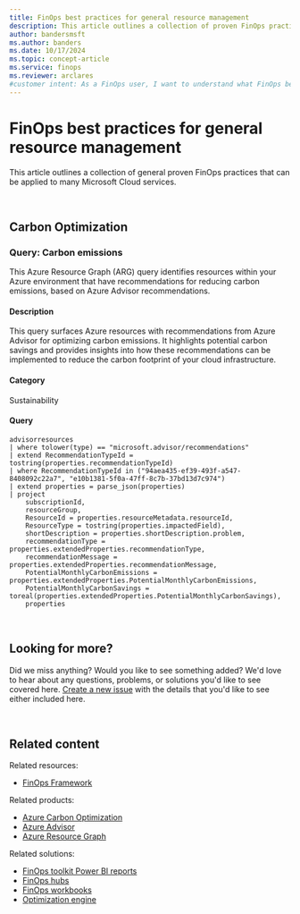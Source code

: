 ```yaml
---
title: FinOps best practices for general resource management
description: This article outlines a collection of proven FinOps practices for Microsoft Cloud services.
author: bandersmsft
ms.author: banders
ms.date: 10/17/2024
ms.topic: concept-article
ms.service: finops
ms.reviewer: arclares
#customer intent: As a FinOps user, I want to understand what FinOps best practices I should use with Microsoft Cloud services. 
---
```


<!-- markdownlint-disable-next-line MD025 -->
# FinOps best practices for general resource management

This article outlines a collection of general proven FinOps practices that can be applied to many Microsoft Cloud services.

<br>

## Carbon Optimization

### Query: Carbon emissions

This Azure Resource Graph (ARG) query identifies resources within your Azure environment that have recommendations for reducing carbon emissions, based on Azure Advisor recommendations.

<h4>Description</h4>

This query surfaces Azure resources with recommendations from Azure Advisor for optimizing carbon emissions. It highlights potential carbon savings and provides insights into how these recommendations can be implemented to reduce the carbon footprint of your cloud infrastructure.

<h4>Category</h4>

Sustainability

<h4>Query</h4>

```kql
advisorresources
| where tolower(type) == "microsoft.advisor/recommendations"
| extend RecommendationTypeId = tostring(properties.recommendationTypeId)
| where RecommendationTypeId in ("94aea435-ef39-493f-a547-8408092c22a7", "e10b1381-5f0a-47ff-8c7b-37bd13d7c974")
| extend properties = parse_json(properties)
| project
    subscriptionId,
    resourceGroup,
    ResourceId = properties.resourceMetadata.resourceId,
    ResourceType = tostring(properties.impactedField),
    shortDescription = properties.shortDescription.problem,
    recommendationType = properties.extendedProperties.recommendationType,
    recommendationMessage = properties.extendedProperties.recommendationMessage,
    PotentialMonthlyCarbonEmissions = properties.extendedProperties.PotentialMonthlyCarbonEmissions,
    PotentialMonthlyCarbonSavings = toreal(properties.extendedProperties.PotentialMonthlyCarbonSavings),
    properties
```

<br>

## Looking for more?

Did we miss anything? Would you like to see something added? We'd love to hear about any questions, problems, or solutions you'd like to see covered here. [Create a new issue](https://aka.ms/ftk/ideas) with the details that you'd like to see either included here.

<br>

## Related content

Related resources:

- [FinOps Framework](../framework/finops-framework.md)

Related products:

- [Azure Carbon Optimization](/azure/carbon-optimization/)
- [Azure Advisor](/azure/advisor/)
- [Azure Resource Graph](/azure/governance/resource-graph/)

Related solutions:

- [FinOps toolkit Power BI reports](../power-bi/reports.md)
- [FinOps hubs](../hubs/finops-hubs-overview.md)
- [FinOps workbooks](../../docs/_optimize/workbooks/README.md)
- [Optimization engine](../optimization-engine/optimization-engine-overview.md)

<br>
